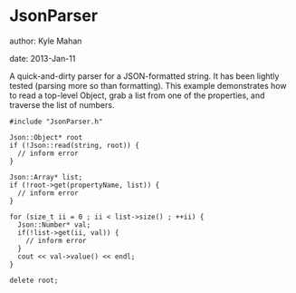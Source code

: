 JsonParser
==========

author: Kyle Mahan

date: 2013-Jan-11

A quick-and-dirty parser for a JSON-formatted string. It has been
lightly tested (parsing more so than formatting). This example
demonstrates how to read a top-level Object, grab a list from one of
the properties, and traverse the list of numbers.


    #include "JsonParser.h"

    Json::Object* root
    if (!Json::read(string, root)) {
      // inform error
    }
    
    Json::Array* list;
    if (!root->get(propertyName, list)) {
      // inform error
    }
    
    for (size_t ii = 0 ; ii < list->size() ; ++ii) {
      Json::Number* val;
      if(!list->get(ii, val)) {
        // inform error
      }
      cout << val->value() << endl;
    }
  
    delete root;
